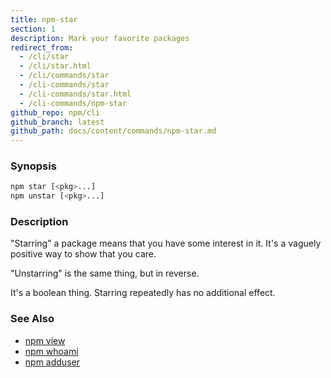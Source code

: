 ```yaml
---
title: npm-star
section: 1
description: Mark your favorite packages
redirect_from:
  - /cli/star
  - /cli/star.html
  - /cli/commands/star
  - /cli-commands/star
  - /cli-commands/star.html
  - /cli-commands/npm-star
github_repo: npm/cli
github_branch: latest
github_path: docs/content/commands/npm-star.md
---
```


### Synopsis

```bash
npm star [<pkg>...]
npm unstar [<pkg>...]
```

### Description

"Starring" a package means that you have some interest in it.  It's
a vaguely positive way to show that you care.

"Unstarring" is the same thing, but in reverse.

It's a boolean thing.  Starring repeatedly has no additional effect.

### See Also

* [npm view](/cli/v6/commands/npm-view)
* [npm whoami](/cli/v6/commands/npm-whoami)
* [npm adduser](/cli/v6/commands/npm-adduser)
